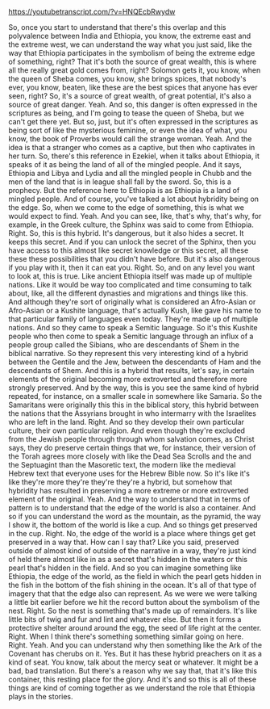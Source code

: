 https://youtubetranscript.com/?v=HNQEcbRwydw

 So, once you start to understand that there's this overlap and this polyvalence between India and Ethiopia, you know, the extreme east and the extreme west, we can understand the way what you just said, like the way that Ethiopia participates in the symbolism of being the extreme edge of something, right? That it's both the source of great wealth, this is where all the really great gold comes from, right? Solomon gets it, you know, when the queen of Sheba comes, you know, she brings spices, that nobody's ever, you know, beaten, like these are the best spices that anyone has ever seen, right? So, it's a source of great wealth, of great potential, it's also a source of great danger. Yeah. And so, this danger is often expressed in the scriptures as being, and I'm going to tease the queen of Sheba, but we can't get there yet. But so, just, but it's often expressed in the scriptures as being sort of like the mysterious feminine, or even the idea of what, you know, the book of Proverbs would call the strange woman. Yeah. And the idea is that a stranger who comes as a captive, but then who captivates in her turn. So, there's this reference in Ezekiel, when it talks about Ethiopia, it speaks of it as being the land of all of the mingled people. And it says, Ethiopia and Libya and Lydia and all the mingled people in Chubb and the men of the land that is in league shall fall by the sword. So, this is a prophecy. But the reference here to Ethiopia is as Ethiopia is a land of mingled people. And of course, you've talked a lot about hybridity being on the edge. So, when we come to the edge of something, this is what we would expect to find. Yeah. And you can see, like, that's why, that's why, for example, in the Greek culture, the Sphinx was said to come from Ethiopia. Right. So, this is this hybrid. It's dangerous, but it also hides a secret. It keeps this secret. And if you can unlock the secret of the Sphinx, then you have access to this almost like secret knowledge or this secret, all these these these possibilities that you didn't have before. But it's also dangerous if you play with it, then it can eat you. Right. So, and on any level you want to look at, this is true. Like ancient Ethiopia itself was made up of multiple nations. Like it would be way too complicated and time consuming to talk about, like, all the different dynasties and migrations and things like this. And although they're sort of originally what is considered an Afro-Asian or Afro-Asian or a Kushite language, that's actually Kush, like gave his name to that particular family of languages even today. They're made up of multiple nations. And so they came to speak a Semitic language. So it's this Kushite people who then come to speak a Semitic language through an influx of a people group called the Sibians, who are descendants of Shem in the biblical narrative. So they represent this very interesting kind of a hybrid between the Gentile and the Jew, between the descendants of Ham and the descendants of Shem. And this is a hybrid that results, let's say, in certain elements of the original becoming more extroverted and therefore more strongly preserved. And by the way, this is you see the same kind of hybrid repeated, for instance, on a smaller scale in somewhere like Samaria. So the Samaritans were originally this this in the biblical story, this hybrid between the nations that the Assyrians brought in who intermarry with the Israelites who are left in the land. Right. And so they develop their own particular culture, their own particular religion. And even though they're excluded from the Jewish people through through whom salvation comes, as Christ says, they do preserve certain things that we, for instance, their version of the Torah agrees more closely with like the Dead Sea Scrolls and the and the Septuagint than the Masoretic text, the modern like the medieval Hebrew text that everyone uses for the Hebrew Bible now. So it's like it's like they're more they're they're they're a hybrid, but somehow that hybridity has resulted in preserving a more extreme or more extroverted element of the original. Yeah. And the way to understand that in terms of pattern is to understand that the edge of the world is also a container. And so if you can understand the word as the mountain, as the pyramid, the way I show it, the bottom of the world is like a cup. And so things get preserved in the cup. Right. No, the edge of the world is a place where things get get preserved in a way that. How can I say that? Like you said, preserved outside of almost kind of outside of the narrative in a way, they're just kind of held there almost like in as a secret that's hidden in the waters or this pearl that's hidden in the field. And so you can imagine something like Ethiopia, the edge of the world, as the field in which the pearl gets hidden in the fish in the bottom of the fish shining in the ocean. It's all of that type of imagery that that the edge also can represent. As we were we were talking a little bit earlier before we hit the record button about the symbolism of the nest. Right. So the nest is something that's made up of remainders. It's like little bits of twig and fur and lint and whatever else. But then it forms a protective shelter around around the egg, the seed of life right at the center. Right. When I think there's something something similar going on here. Right. Yeah. And you can understand why then something like the Ark of the Covenant has cherubs on it. Yes. But it has these hybrid preachers on it as a kind of seat. You know, talk about the mercy seat or whatever. It might be a bad, bad translation. But there's a reason why we say that, that it's like this container, this resting place for the glory. And it's and so this is all of these things are kind of coming together as we understand the role that Ethiopia plays in the stories.